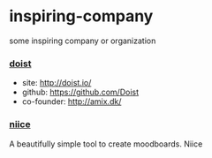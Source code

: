 # inspiring-company
some inspiring company or organization

### [doist](http://doist.io/)

- site: http://doist.io/
- github: https://github.com/Doist
- co-founder: http://amix.dk/

### [niice](https://niice.co/)

A beautifully simple tool to create moodboards. Niice



